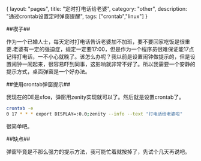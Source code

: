 {
layout: "pages",
title: "定时打电话给老婆",
category: "other",
description: "通过crontab设置定时弹窗提醒",
tags: ["crontab","linux"]
}

##楔子##

作为一个已婚人士，每天定时打电话告诉老婆加不加班，要不要回家吃饭是很重要.老婆有一定的强迫症，规定一定要17:00，但是作为一个程序员很难保证能17点记得打电话，一不小心就晚了。该怎么办呢？我以前是设置闹钟做提示的，但是设置闹钟一闹起来，很容易吓到同事，这影响就非常不好了。所以我需要一个安静的提示方式，桌面弹窗是一个好办法。

##使用crontab弹窗提示##

我现在的DE是xfce，弹窗用zenity实现就可以了。然后就是设置crontab了。

```bash
crontab -e
0 17 * * * export DISPLAY=:0.0;zenity --info --text "打电话给老婆啦"
```

很简单吧。

##缺点##

弹窗毕竟是不那么强力的提示方法，我可能忙着就按掉了，先试个几天再说吧。

